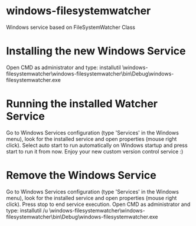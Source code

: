 # windows-filesystemwatcher
Windows service based on FileSystemWatcher Class



# Installing the new Windows Service
Open CMD as administrator and type:
installutil \windows-filesystemwatcher\windows-filesystemwatcher\bin\Debug\windows-filesystemwatcher.exe



# Running the installed Watcher Service
Go to Windows Services configuration (type 'Services' in the Windows menu), look for the installed service and open properties (mouse right click).
Select auto start to run automatically on Windows startup and press start to run it from now.
Enjoy your new custom version control service :)



# Remove the Windows Service
Go to Windows Services configuration (type 'Services' in the Windows menu), look for the installed service and open properties (mouse right click).
Press stop to end service execution.
Open CMD as administrator and type:
installutil /u \windows-filesystemwatcher\windows-filesystemwatcher\bin\Debug\windows-filesystemwatcher.exe
